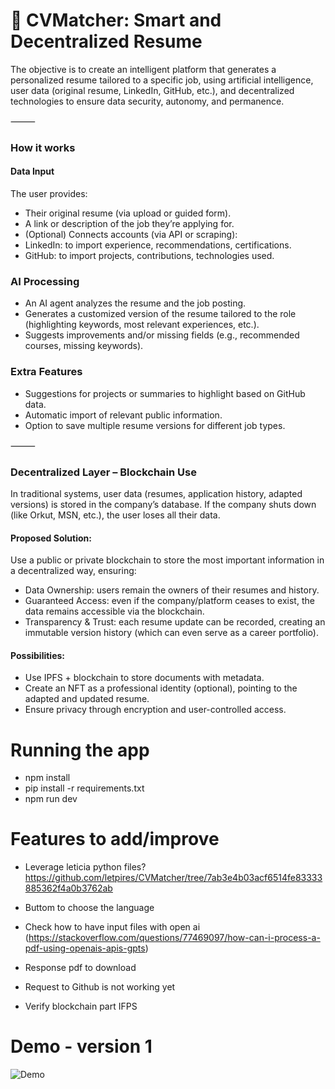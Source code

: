 # 📝 CVMatcher: Smart and Decentralized Resume

The objective is to create an intelligent platform that generates a personalized resume tailored to a specific job, using artificial intelligence, user data (original resume, LinkedIn, GitHub, etc.), and decentralized technologies to ensure data security, autonomy, and permanence.

⸻

### How it works

#### Data Input
The user provides:
- Their original resume (via upload or guided form).
- A link or description of the job they’re applying for.
- (Optional) Connects accounts (via API or scraping):
- LinkedIn: to import experience, recommendations, certifications.
- GitHub: to import projects, contributions, technologies used.

### AI Processing
- An AI agent analyzes the resume and the job posting.
- Generates a customized version of the resume tailored to the role (highlighting keywords, most relevant experiences, etc.).
- Suggests improvements and/or missing fields (e.g., recommended courses, missing keywords).

### Extra Features
- Suggestions for projects or summaries to highlight based on GitHub data.
- Automatic import of relevant public information.
- Option to save multiple resume versions for different job types.

⸻

### Decentralized Layer – Blockchain Use

In traditional systems, user data (resumes, application history, adapted versions) is stored in the company’s database. If the company shuts down (like Orkut, MSN, etc.), the user loses all their data.

#### Proposed Solution: 
Use a public or private blockchain to store the most important information in a decentralized way, ensuring:
- Data Ownership: users remain the owners of their resumes and history.
- Guaranteed Access: even if the company/platform ceases to exist, the data remains accessible via the blockchain.
- Transparency & Trust: each resume update can be recorded, creating an immutable version history (which can even serve as a career portfolio).

#### Possibilities:
- Use IPFS + blockchain to store documents with metadata.
- Create an NFT as a professional identity (optional), pointing to the adapted and updated resume.
- Ensure privacy through encryption and user-controlled access.

# Running the app

- npm install
- pip install -r requirements.txt
- npm run dev

# Features to add/improve

- Leverage leticia python files? https://github.com/letpires/CVMatcher/tree/7ab3e4b03acf6514fe83333885362f4a0b3762ab

- Buttom to choose the language
- Check how to have input files with open ai (https://stackoverflow.com/questions/77469097/how-can-i-process-a-pdf-using-openais-apis-gpts)
- Response pdf to download
- Request to Github is not working yet
- Verify blockchain part IFPS

# Demo - version 1

![Demo](https://github.com/letpires/CVMatcher/blob/main/demo_version1.gif)
